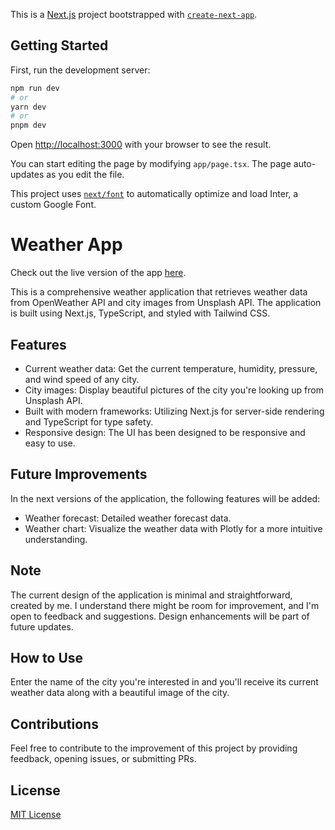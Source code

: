 This is a [Next.js](https://nextjs.org/) project bootstrapped with [`create-next-app`](https://github.com/vercel/next.js/tree/canary/packages/create-next-app).

## Getting Started

First, run the development server:

```bash
npm run dev
# or
yarn dev
# or
pnpm dev
```

Open [http://localhost:3000](http://localhost:3000) with your browser to see the result.

You can start editing the page by modifying `app/page.tsx`. The page auto-updates as you edit the file.

This project uses [`next/font`](https://nextjs.org/docs/basic-features/font-optimization) to automatically optimize and load Inter, a custom Google Font.

# Weather App

Check out the live version of the app [here](https://weather-predictor-app.netlify.app/).

This is a comprehensive weather application that retrieves weather data from OpenWeather API and city images from Unsplash API. The application is built using Next.js, TypeScript, and styled with Tailwind CSS.

## Features
- Current weather data: Get the current temperature, humidity, pressure, and wind speed of any city.
- City images: Display beautiful pictures of the city you're looking up from Unsplash API.
- Built with modern frameworks: Utilizing Next.js for server-side rendering and TypeScript for type safety.
- Responsive design: The UI has been designed to be responsive and easy to use.

## Future Improvements
In the next versions of the application, the following features will be added:
- Weather forecast: Detailed weather forecast data.
- Weather chart: Visualize the weather data with Plotly for a more intuitive understanding.

## Note
The current design of the application is minimal and straightforward, created by me. I understand there might be room for improvement, and I'm open to feedback and suggestions. Design enhancements will be part of future updates.

## How to Use
Enter the name of the city you're interested in and you'll receive its current weather data along with a beautiful image of the city. 

## Contributions
Feel free to contribute to the improvement of this project by providing feedback, opening issues, or submitting PRs.

## License
[MIT License](./LICENSE)
